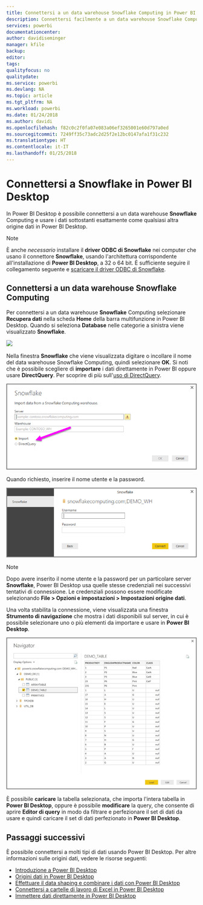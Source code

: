 ```yaml
---
title: Connettersi a un data warehouse Snowflake Computing in Power BI Desktop
description: Connettersi facilmente a un data warehouse Snowflake Computing e usarlo in Power BI Desktop
services: powerbi
documentationcenter: 
author: davidiseminger
manager: kfile
backup: 
editor: 
tags: 
qualityfocus: no
qualitydate: 
ms.service: powerbi
ms.devlang: NA
ms.topic: article
ms.tgt_pltfrm: NA
ms.workload: powerbi
ms.date: 01/24/2018
ms.author: davidi
ms.openlocfilehash: f82c0c2f0fa07e083a06ef3265001e60d797a0ed
ms.sourcegitcommit: 7249ff35c73adc2d25f2e12bc0147afa1f31c232
ms.translationtype: HT
ms.contentlocale: it-IT
ms.lasthandoff: 01/25/2018
---
```

# <a name="connect-to-snowflake-in-power-bi-desktop"></a>Connettersi a Snowflake in Power BI Desktop
In Power BI Desktop è possibile connettersi a un data warehouse **Snowflake** Computing e usare i dati sottostanti esattamente come qualsiasi altra origine dati in Power BI Desktop. 

> [!NOTE]
> È anche *necessario* installare il **driver ODBC di Snowflake** nei computer che usano il connettore **Snowflake**, usando l'architettura corrispondente all'installazione di **Power BI Desktop**, a 32 o 64 bit. È sufficiente seguire il collegamento seguente e [scaricare il driver ODBC di Snowflake](http://go.microsoft.com/fwlink/?LinkID=823762).
> 
> 

## <a name="connect-to-a-snowflake-computing-warehouse"></a>Connettersi a un data warehouse Snowflake Computing
Per connettersi a un data warehouse **Snowflake** Computing selezionare **Recupera dati** nella scheda **Home** della barra multifunzione in Power BI Desktop. Quando si seleziona **Database** nelle categorie a sinistra viene visualizzato **Snowflake**.

![](media/desktop-connect-snowflake/connect_snowflake_2b.png)

Nella finestra **Snowflake** che viene visualizzata digitare o incollare il nome del data warehouse Snowflake Computing, quindi selezionare **OK**. Si noti che è possibile scegliere di **importare** i dati direttamente in Power BI oppure usare **DirectQuery**. Per scoprire di più sull'[uso di DirectQuery](desktop-use-directquery.md).

![](media/desktop-connect-snowflake/connect_snowflake_3.png)

Quando richiesto, inserire il nome utente e la password.

![](media/desktop-connect-snowflake/connect_snowflake_4.png)

> [!NOTE]
> Dopo avere inserito il nome utente e la password per un particolare server **Snowflake**, Power BI Desktop usa quelle stesse credenziali nei successivi tentativi di connessione. Le credenziali possono essere modificate selezionando **File > Opzioni e impostazioni > Impostazioni origine dati**.
> 
> 

Una volta stabilita la connessione, viene visualizzata una finestra **Strumento di navigazione** che mostra i dati disponibili sul server, in cui è possibile selezionare uno o più elementi da importare e usare in **Power BI Desktop**.

![](media/desktop-connect-snowflake/connect_snowflake_5.png)

È possibile **caricare** la tabella selezionata, che importa l'intera tabella in **Power BI Desktop**, oppure è possibile **modificare** la query, che consente di aprire **Editor di query** in modo da filtrare e perfezionare il set di dati da usare e quindi caricare il set di dati perfezionato in **Power BI Desktop**.

## <a name="next-steps"></a>Passaggi successivi
È possibile connettersi a molti tipi di dati usando Power BI Desktop. Per altre informazioni sulle origini dati, vedere le risorse seguenti:

* [Introduzione a Power BI Desktop](desktop-getting-started.md)
* [Origini dati in Power BI Desktop](desktop-data-sources.md)
* [Effettuare il data shaping e combinare i dati con Power BI Desktop](desktop-shape-and-combine-data.md)
* [Connettersi a cartelle di lavoro di Excel in Power BI Desktop](desktop-connect-excel.md)   
* [Immettere dati direttamente in Power BI Desktop](desktop-enter-data-directly-into-desktop.md)   

